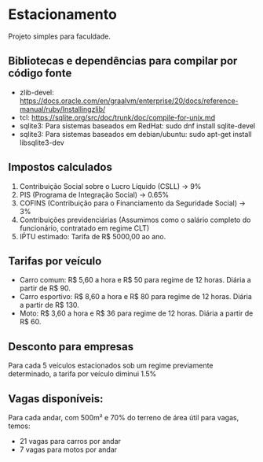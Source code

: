 # Estacionamento
Projeto simples para faculdade.

## Bibliotecas e dependências para compilar por código fonte
- zlib-devel: https://docs.oracle.com/en/graalvm/enterprise/20/docs/reference-manual/ruby/Installingzlib/
- tcl: https://sqlite.org/src/doc/trunk/doc/compile-for-unix.md
- sqlite3: Para sistemas baseados em RedHat: sudo dnf install sqlite-devel
- sqlite3: Para sistemas baseados em debian/ubuntu: sudo apt-get install libsqlite3-dev

## Impostos calculados

1. Contribuição Social sobre o Lucro Líquido (CSLL) -> 9%
2. PIS (Programa de Integração Social) -> 0.65%
3. COFINS (Contribuição para o Financiamento da Seguridade Social) -> 3%
4. Contribuições previdenciárias (Assumimos como o salário completo do funcionário, contratado em regime CLT)
5. IṔTU estimado: Tarifa de R$ 5000,00 ao ano.

## Tarifas por veículo
- Carro comum: R$ 5,60 a hora e R$ 50 para regime de 12 horas. Diária a partir de R$ 90.
- Carro esportivo: R$ 8,60 a hora e R$ 80 para regime de 12 horas. Diária a partir de R$ 130.
- Moto: R$ 3,60 a hora e R$ 36 para regime de 12 horas. Diária a partir de R$ 60.

## Desconto para empresas
Para cada 5 veículos estacionados sob um regime previamente determinado, a tarifa por veículo diminui 1.5%

## Vagas disponíveis:
Para cada andar, com 500m² e 70% do terreno de área útil para vagas, temos:

- 21 vagas para carros por andar
- 7 vagas para motos por andar